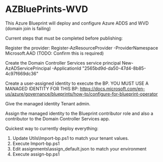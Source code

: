 # AZBluePrints-WVD

This Azure Blueprint will deploy and configure Azure ADDS and WVD (domain join is failing)

Current steps that must be completed before publishing:

Register the provider: Register-AzResourceProvider -ProviderNamespace Microsoft.AAD (TODO: Confirm this is required)

Create the Domain Controller Services service principal New-AzADServicePrincipal -ApplicationId "2565bd9d-da50-47d4-8b85-4c97f669dc36"

Create a user-assigned identity to execute the BP. YOU MUST USE A MANAGED IDENTITY FOR THIS BP: <https://docs.microsoft.com/en-us/azure/governance/blueprints/how-to/configure-for-blueprint-operator>

Give the managed identity Tenant admin.

Assign the managed identity to the Blueprint contributor role and also a contributor to the Domain Controller Services app.

Quickest way to currently deploy everything:

1) Update Utils\Import-bp.ps1 to match your tenant values.
2) Execute Import-bp.ps1
3) Edit assignments\assign_default.json to match your environment
4) Execute assign-bp.ps1
